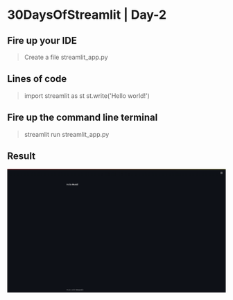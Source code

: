 # 30DaysOfStreamlit | Day-2

## Fire up your IDE

> Create a file streamlit_app.py

## Lines of code
> import streamlit as st
> st.write('Hello world!')

## Fire up the command line terminal
> streamlit run streamlit_app.py

## Result

![day2](https://github.com/dotaadarsh/30DaysOfStreamlit/blob/main/asserts/Day-2.PNG)